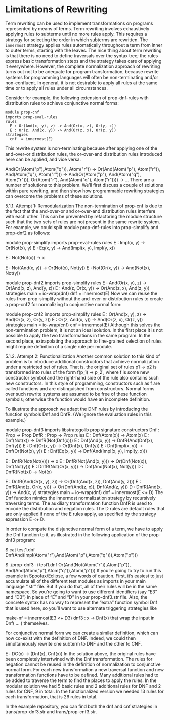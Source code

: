# Limitations of Rewriting

Term rewriting can be used to implement transformations on programs represented by means of terms.
Term rewriting involves exhaustively applying rules to subterms until no more rules apply.
This requires a strategy for selecting the order in which subterms are rewritten.
The `innermost` strategy applies rules automatically throughout a term from inner to outer terms, starting with the leaves.
The nice thing about term rewriting is that there is no need to define traversals over the syntax tree; the rules express basic transformation steps and the strategy takes care of applying it everywhere.
However, the complete normalization approach of rewriting turns out not to be adequate for program transformation, because rewrite systems for programming languages will often be non-terminating and/or non-confluent.
In general, it is not desirable to apply all rules at the same time or to apply all rules under all circumstances.

Consider for example, the following extension of prop-dnf-rules with distribution rules to achieve conjunctive normal forms:

```stratego
module prop-cnf
imports prop-eval-rules
rules
  E : Or(And(x, y), z) -> And(Or(x, z), Or(y, z))
  E : Or(z, And(x, y)) -> And(Or(z, x), Or(z, y))
strategies
  cnf  = innermost(E)
```

This rewrite system is non-terminating because after applying one of the and-over-or distribution rules, the or-over-and distribution rules introduced here can be applied, and vice versa.

   And(Or(Atom("p"),Atom("q")), Atom("r"))
->
   Or(And(Atom("p"), Atom("r")), And(Atom("q"), Atom("r")))
->
   And(Or(Atom("p"), And(Atom("q"), Atom("r"))),
       Or(Atom("r"), And(Atom("q"), Atom("r"))))
->
   ...
There are a number of solutions to this problem. We’ll first discuss a couple of solutions within pure rewriting, and then show how programmable rewriting strategies can overcome the problems of these solutions.

5.1.1. Attempt 1: Remodularization
The non-termination of prop-cnf is due to the fact that the and-over-or and or-over-and distribution rules interfere with each other. This can be prevented by refactoring the module structure such that the two sets of rules are not present in the same rewrite system. For example, we could split module prop-dnf-rules into prop-simplify and prop-dnf2 as follows:

module prop-simplify
imports prop-eval-rules
rules
  E : Impl(x, y) -> Or(Not(x), y)
  E : Eq(x, y)   -> And(Impl(x, y), Impl(y, x))

  E : Not(Not(x)) -> x

  E : Not(And(x, y)) -> Or(Not(x), Not(y))
  E : Not(Or(x, y))  -> And(Not(x), Not(y))


module prop-dnf2
imports prop-simplify
rules
  E : And(Or(x, y), z) -> Or(And(x, z), And(y, z))
  E : And(z, Or(x, y)) -> Or(And(z, x), And(z, y))
strategies
  main = io-wrap(dnf)
  dnf  = innermost(E)
Now we can reuse the rules from prop-simplify without the and-over-or distribution rules to create a prop-cnf2 for normalizing to conjunctive normal form:

module prop-cnf2
imports prop-simplify
rules
  E : Or(And(x, y), z) -> And(Or(x, z), Or(y, z))
  E : Or(z, And(x, y)) -> And(Or(z, x), Or(z, y))
strategies
  main = io-wrap(cnf)
  cnf  = innermost(E)
Although this solves the non-termination problem, it is not an ideal solution. In the first place it is not possible to apply the two transformations in the same program. In the second place, extrapolating the approach to fine-grained selection of rules might require definition of a single rule per module.

5.1.2. Attempt 2: Functionalization
Another common solution to this kind of problem is to introduce additional constructors that achieve normalization under a restricted set of rules. That is, the original set of rules p1 -> p2 is transformed into rules of the form f(p_1) -> p_2', where f is some new constructor symbol and the right-hand side of the rule also contains such new constructors. In this style of programming, constructors such as f are called functions and are distinguished from constructors. Normal forms over such rewrite systems are assumed to be free of these function symbols; otherwise the function would have an incomplete definition.

To illustrate the approach we adapt the DNF rules by introducing the function symbols Dnf and DnfR. (We ignore the evaluation rules in this example.)

module prop-dnf3
imports libstrategolib prop
signature
  constructors
    Dnf  : Prop -> Prop
    DnfR : Prop -> Prop
rules
  E : Dnf(Atom(x))    -> Atom(x)
  E : Dnf(Not(x))     -> DnfR(Not(Dnf(x)))
  E : Dnf(And(x, y))  -> DnfR(And(Dnf(x), Dnf(y)))
  E : Dnf(Or(x, y))   -> Or(Dnf(x), Dnf(y))
  E : Dnf(Impl(x, y)) -> Dnf(Or(Not(x), y))
  E : Dnf(Eq(x, y))   -> Dnf(And(Impl(x, y), Impl(y, x)))

  E : DnfR(Not(Not(x)))      -> x
  E : DnfR(Not(And(x, y)))   -> Or(Dnf(Not(x)), Dnf(Not(y)))
  E : DnfR(Not(Or(x, y)))    -> Dnf(And(Not(x), Not(y)))
  D : DnfR(Not(x))           -> Not(x)

  E : DnfR(And(Or(x, y), z)) -> Or(Dnf(And(x, z)), Dnf(And(y, z)))
  E : DnfR(And(z, Or(x, y))) -> Or(Dnf(And(z, x)), Dnf(And(z, y)))
  D : DnfR(And(x, y))        -> And(x, y)
strategies
  main = io-wrap(dnf)
  dnf  = innermost(E <+ D)
The Dnf function mimics the innermost normalization strategy by recursively traversing terms. The auxiliary transformation function DnfR is used to encode the distribution and negation rules. The D rules are default rules that are only applied if none of the E rules apply, as specified by the strategy expression E <\+ D.

In order to compute the disjunctive normal form of a term, we have to apply the Dnf function to it, as illustrated in the following application of the prop-dnf3 program:

$ cat test1.dnf
Dnf(And(Impl(Atom("r"),And(Atom("p"),Atom("q"))),Atom("p")))

$ ./prop-dnf3 -i test1.dnf
Or(And(Not(Atom("r")),Atom("p")),
   And(And(Atom("p"),Atom("q")),Atom("p")))
If you’re going to try to run this example in Spoofax/Eclipse, a few words of caution. First, it’s easiest to just accumulate all of the different test modules as imports in your main language “.str” file. But if you do that, all of their rules will be in the same namespace. So you’re going to want to use different identifiers (say “E3” and “D3”) in place of “E” and “D” in your prop-dnf3.str file. Also, the concrete syntax has no way to represent the “extra” function symbol Dnf that is used here, so you’ll want to use alternate triggering strategies like

make-nf  = innermost(E3 <+ D3)
dnf3 : x -> <make-nf> Dnf(x)
that wrap the input in Dnf( ... ) themselves.

For conjunctive normal form we can create a similar definition, which can now co-exist with the definition of DNF. Indeed, we could then simultaneously rewrite one subterm to DNF and the other to CNF.

E : DC(x) -> (Dnf(x), Cnf(x))
In the solution above, the original rules have been completely intertwined with the Dnf transformation. The rules for negation cannot be reused in the definition of normalization to conjunctive normal form. For each new transformation a new traversal function and new transformation functions have to be defined. Many additional rules had to be added to traverse the term to find the places to apply the rules. In the modular solution we had 5 basic rules and 2 additional rules for DNF and 2 rules for CNF, 9 in total. In the functionalized version we needed 13 rules for each transformation, that is 26 rules in total.

In the example repository, you can find both the dnf and cnf strategies in trans/prop-dnf3.str and trans/prop-cnf3.str.
